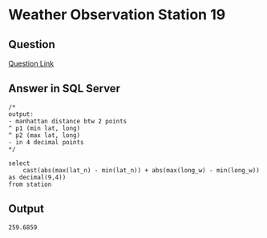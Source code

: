 # Weather Observation Station 19

## Question
[Question Link](https://www.hackerrank.com/challenges/weather-observation-station-18/problem?isFullScreen=true)

## Answer in SQL Server
    /*
    output:
    - manhattan distance btw 2 points
    ^ p1 (min lat, long)
    ^ p2 (max lat, long)
    - in 4 decimal points
    */

    select
        cast(abs(max(lat_n) - min(lat_n)) + abs(max(long_w) - min(long_w)) as decimal(9,4))
    from station

## Output
    259.6859
